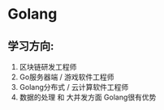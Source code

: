 # Golang

## 学习方向:
1. 区块链研发工程师
2. Go服务器端 / 游戏软件工程师
3. Golang分布式 / 云计算软件工程师
4. 数据的处理 和 大并发方面 Golang很有优势

<br><br>